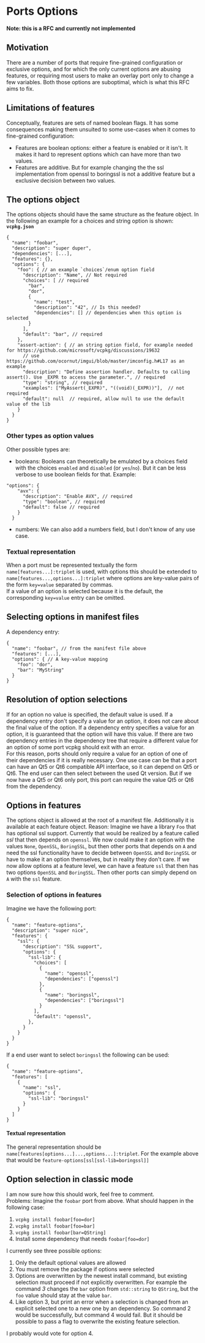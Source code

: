 # Ports Options

**Note: this is a RFC and currently not implemented**

## Motivation

There are a number of ports that require fine-grained configuration or exclusive options, and for which the only current options are abusing features, or requiring most users to make an overlay port only to change a few variables. Both those options are suboptimal, which is what this RFC aims to fix.

## Limitations of features

Conceptually, features are sets of named boolean flags. It has some consequences making them unsuited to some use-cases when it comes to fine-grained configuration:

* Features are boolean options: either a feature is enabled or it isn't. It makes it hard to represent options which can have more than two values.
* Features are additive. But for example changing the the ssl implementation from openssl to boringssl is not a additive feature but a exclusive decision between two values. 

## The options object 

The options objects should have the same structure as the feature object. In the following an example for a choices and string option is shown:
**`vcpkg.json`**
```json5
{
  "name": "foobar",
  "description": "super duper",
  "dependencies": [...],
  "features": {}, 
  "options": {
    "foo": { // an example `choices`/enum option field
      "description": "Name", // Not required
      "choices": [ // required
        "bar",
        "dor",
        {
          "name": "test",
          "description": "42", // Is this needed? 
          "dependencies": [] // dependencies when this option is selected
        }
      ],
      "default": "bar", // required
    },
    "assert-action": { // an string option field, for example needed for https://github.com/microsoft/vcpkg/discussions/19632
      // use https://github.com/ocornut/imgui/blob/master/imconfig.h#L17 as an example
      "description": "Define assertion handler. Defaults to calling assert(). Use _EXPR to access the parameter.", // required
      "type": "string", // required
      "examples": ["MyAssert(_EXPR)", "((void)(_EXPR))"],  // not required
      "default": null  // required, allow null to use the default value of the lib
    }
  }
}
```

### Other types as option values
Other possible types are:
- booleans: Booleans can theoretically be emulated by a choices field with the choices `enabled` and `disabled` (or `yes`/`no`). But it can be less verbose to use boolean fields for that. Example:
```json5
"options": {
    "avx": {
      "description": "Enable AVX", // required
      "type": "boolean", // required
      "default": false // required
    }
  }
```
- numbers: We can also add a numbers field, but I don't know of any use case.

### Textual representation
When a port must be represented textually the form `name[features...]:triplet` is used, with options this should be extended to `name[features...,options...]:triplet` where options are key-value pairs of the form `key=value` separated by commas.  
If a value of an option is selected because it is the default, the corresponding `key=value` entry can be omitted.  

## Selecting options in manifest files
A dependency entry:
```json5
{
  "name": "foobar", // from the manifest file above
  "features": [...],
  "options": { // A key-value mapping
    "foo": "dor",
    "bar": "MyString"
  }
}
```

## Resolution of option selections
If for an option no value is specified, the default value is used. If a dependency entry don't specify a value for an option, it does not care about the final value of the option. If a dependency entry specifies a value for an option, it is guaranteed that the option will have this value. If there are two dependency entries in the dependency tree that require a different value for an option of some port vcpkg should exit with an error.  
For this reason, ports should only require a value for an option of one of their dependencies if it is really necessary. One use case can be that a port can have an Qt5 or Qt6 compatible API interface, so it can depend on Qt5 or Qt6. The end user can then select between the used Qt version. But if we now have a Qt5 or Qt6 only port, this port can require the value Qt5 or Qt6 from the dependency. 

## Options in features
The options object is allowed at the root of a manifest file. Additionally it is available at each feature object. Reason: Imagine we have a library `Foo` that has optional ssl support. Currently that would be realized by a feature called *ssl* that then depends on `openssl`. We now could make it an option with the values `None`, `OpenSSL`, `BoringSSL`, but then other ports that depends on `A` and need the ssl functionality have to decide between `OpenSSL` and `BoringSSL` or have to make it an option themselves, but in reality they don't care.  If we now allow options at a feature level, we can have a feature `ssl` that then has two options `OpenSSL` and `BoringSSL`. Then other ports can simply depend on `A` with the `ssl` feature.  

### Selection of options in features
Imagine we have the following port:
```json5
{
  "name": "feature-options",
  "description": "super nice",  
  "features": {
    "ssl": {
      "description": "SSL support",
      "options": {
        "ssl-lib": { 
          "choices": [
            {
              "name": "openssl",
              "dependencies": ["openssl"]
            },
            {
              "name": "boringssl",
              "dependencies": ["boringssl"]
            }
          ],
          "default": "openssl",
        },
      }      
    }
  }
}
```
If a end user want to select `boringssl` the following can be used:
```json5
{
  "name": "feature-options",
  "features": [
    {
      "name": "ssl",
      "options": {
        "ssl-lib": "boringssl"
      }
    }
  ]
}
```

#### Textual representation
The general representation should be `name[features[options...]...,options...]:triplet`. For the example above that would be `feature-options[ssl[ssl-lib=boringssl]]`

## Option selection in classic mode
I am now sure how this should work, feel free to comment.  
Problems: Imagine the `foobar` port from above. What should happen in the following case:
1. `vcpkg install foobar[foo=dor]`
2. `vcpkg install foobar[foo=bar]`
3. `vcpkg install foobar[bar=QString]`
4. Install some dependency that needs `foobar[foo=dor]`

I currently see three possible options:
1. Only the default optional values are allowed
2. You must remove the package if options were selected
3. Options are overwritten by the newest install command, but existing selection must proceed if not explicitly overwritten. For example the command *3* changes the `bar` option from `std::string` to `QString`, but the `foo` value should stay at the value `bar`. 
4. Like option 3, but print an error when a selection is changed from an explicit selected one to a new one by an dependency. So command 2 would be successfully, but command 4 would fail. But it should be possible to pass a flag to overwrite the existing feature selection. 

I probably would vote for option 4.
